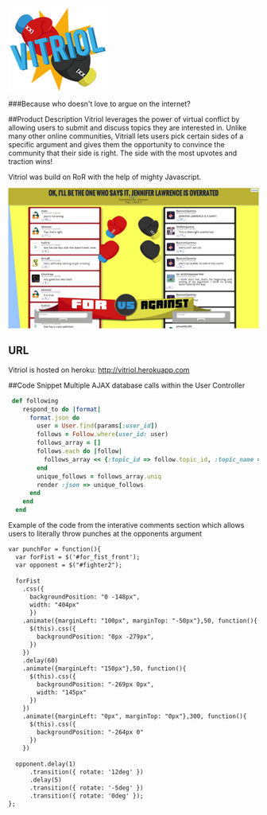 ![Vitriol](public/images/logo.png)

###Because who doesn't love to argue on the internet?

##Product Description
Vitriol leverages the power of virtual conflict by allowing users to submit and discuss topics they are interested in. Unlike many other online communities, Vitriall lets users pick certain sides of a specific argument and gives them the opportunity to convince the  community that their side is right. The side with the most upvotes and traction wins!

Vitriol was build on RoR with the help of mighty Javascript.

![Screenshot](public/images/screenshot.png)

## URL
Vitriol is hosted on heroku: http://vitriol.herokuapp.com

##Code Snippet
Multiple AJAX database calls within the User Controller

```ruby
 def following 
    respond_to do |format|
      format.json do
        user = User.find(params[:user_id])
        follows = Follow.where(user_id: user)
        follows_array = []
        follows.each do |follow|
          follows_array << {:topic_id => follow.topic_id, :topic_name => Topic.find(follow.topic_id).title}
        end
        unique_follows = follows_array.uniq
        render :json => unique_follows
      end
    end
  end
```
Example of the code from the interative comments section which allows users to literally throw punches at the opponents argument

```
var punchFor = function(){
  var forFist = $('#for_fist_front');
  var opponent = $("#fighter2");

  forFist
    .css({
      backgroundPosition: "0 -148px",
      width: "404px"
      })
    .animate({marginLeft: "100px", marginTop: "-50px"},50, function(){
      $(this).css({
        backgroundPosition: "0px -279px",
      })
    })
    .delay(60)
    .animate({marginLeft: "150px"},50, function(){
      $(this).css({
        backgroundPosition: "-269px 0px",
        width: "145px"
      })
    })
    .animate({marginLeft: "0px", marginTop: "0px"},300, function(){
      $(this).css({
        backgroundPosition: "-264px 0"
      })
    })

  opponent.delay(1)
      .transition({ rotate: '12deg' })
      .delay(5)
      .transition({ rotate: '-5deg' })
      .transition({ rotate: '0deg' });
};

```
